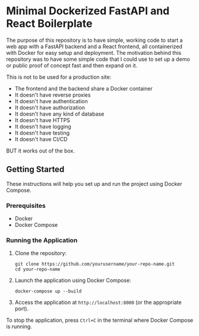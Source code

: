 # Minimal Dockerized FastAPI and React Boilerplate

The purpose of this repository is to have simple, working code to start a web app with a FastAPI backend and a React frontend, all containerized with Docker for easy setup and deployment. The motivation behind this repository was to have some simple code that I could use to set up a demo or public proof of concept fast and then expand on it.

This is not to be used for a production site:

- The frontend and the backend share a Docker container
- It doesn't have reverse proxies
- It doesn't have authentication
- It doesn't have authorization
- It doesn't have any kind of database
- It doesn't have HTTPS
- It doesn't have logging
- It doesn't have testing
- It doesn't have CI/CD

BUT it works out of the box.

## Getting Started

These instructions will help you set up and run the project using Docker Compose.

### Prerequisites

- Docker
- Docker Compose

### Running the Application

1. Clone the repository:
   ```
   git clone https://github.com/yourusername/your-repo-name.git
   cd your-repo-name
   ```

2. Launch the application using Docker Compose:
   ```
   docker-compose up --build
   ```

3. Access the application at `http://localhost:8000` (or the appropriate port).

To stop the application, press `Ctrl+C` in the terminal where Docker Compose is running.
